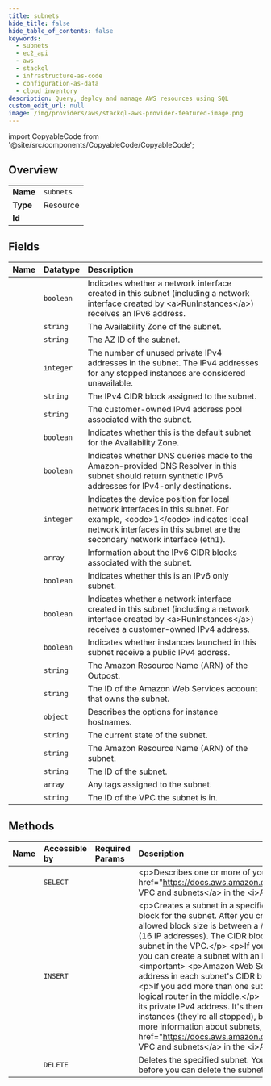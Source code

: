 ```yaml
---
title: subnets
hide_title: false
hide_table_of_contents: false
keywords:
  - subnets
  - ec2_api
  - aws    
  - stackql
  - infrastructure-as-code
  - configuration-as-data
  - cloud inventory
description: Query, deploy and manage AWS resources using SQL
custom_edit_url: null
image: /img/providers/aws/stackql-aws-provider-featured-image.png
---
```


import CopyableCode from '@site/src/components/CopyableCode/CopyableCode';




## Overview
<table><tbody>
<tr><td><b>Name</b></td><td><code>subnets</code></td></tr>
<tr><td><b>Type</b></td><td>Resource</td></tr>
<tr><td><b>Id</b></td><td><CopyableCode code="aws.ec2_api.subnets" /></td></tr>
</tbody></table>

## Fields
| Name | Datatype | Description |
|:-----|:---------|:------------|
| <CopyableCode code="assignIpv6AddressOnCreation" /> | `boolean` | Indicates whether a network interface created in this subnet (including a network interface created by &lt;a&gt;RunInstances&lt;/a&gt;) receives an IPv6 address. |
| <CopyableCode code="availabilityZone" /> | `string` | The Availability Zone of the subnet. |
| <CopyableCode code="availabilityZoneId" /> | `string` | The AZ ID of the subnet. |
| <CopyableCode code="availableIpAddressCount" /> | `integer` | The number of unused private IPv4 addresses in the subnet. The IPv4 addresses for any stopped instances are considered unavailable. |
| <CopyableCode code="cidrBlock" /> | `string` | The IPv4 CIDR block assigned to the subnet. |
| <CopyableCode code="customerOwnedIpv4Pool" /> | `string` | The customer-owned IPv4 address pool associated with the subnet. |
| <CopyableCode code="defaultForAz" /> | `boolean` | Indicates whether this is the default subnet for the Availability Zone. |
| <CopyableCode code="enableDns64" /> | `boolean` | Indicates whether DNS queries made to the Amazon-provided DNS Resolver in this subnet should return synthetic IPv6 addresses for IPv4-only destinations. |
| <CopyableCode code="enableLniAtDeviceIndex" /> | `integer` |  Indicates the device position for local network interfaces in this subnet. For example, &lt;code&gt;1&lt;/code&gt; indicates local network interfaces in this subnet are the secondary network interface (eth1).  |
| <CopyableCode code="ipv6CidrBlockAssociationSet" /> | `array` | Information about the IPv6 CIDR blocks associated with the subnet. |
| <CopyableCode code="ipv6Native" /> | `boolean` | Indicates whether this is an IPv6 only subnet. |
| <CopyableCode code="mapCustomerOwnedIpOnLaunch" /> | `boolean` | Indicates whether a network interface created in this subnet (including a network interface created by &lt;a&gt;RunInstances&lt;/a&gt;) receives a customer-owned IPv4 address. |
| <CopyableCode code="mapPublicIpOnLaunch" /> | `boolean` | Indicates whether instances launched in this subnet receive a public IPv4 address. |
| <CopyableCode code="outpostArn" /> | `string` | The Amazon Resource Name (ARN) of the Outpost. |
| <CopyableCode code="ownerId" /> | `string` | The ID of the Amazon Web Services account that owns the subnet. |
| <CopyableCode code="privateDnsNameOptionsOnLaunch" /> | `object` | Describes the options for instance hostnames. |
| <CopyableCode code="state" /> | `string` | The current state of the subnet. |
| <CopyableCode code="subnetArn" /> | `string` | The Amazon Resource Name (ARN) of the subnet. |
| <CopyableCode code="subnetId" /> | `string` | The ID of the subnet. |
| <CopyableCode code="tagSet" /> | `array` | Any tags assigned to the subnet. |
| <CopyableCode code="vpcId" /> | `string` | The ID of the VPC the subnet is in. |
## Methods
| Name | Accessible by | Required Params | Description |
|:-----|:--------------|:----------------|:------------|
| <CopyableCode code="subnets_Describe" /> | `SELECT` | <CopyableCode code="region" /> | &lt;p&gt;Describes one or more of your subnets.&lt;/p&gt; &lt;p&gt;For more information, see &lt;a href="https://docs.aws.amazon.com/vpc/latest/userguide/VPC_Subnets.html"&gt;Your VPC and subnets&lt;/a&gt; in the &lt;i&gt;Amazon Virtual Private Cloud User Guide&lt;/i&gt;.&lt;/p&gt; |
| <CopyableCode code="subnet_Create" /> | `INSERT` | <CopyableCode code="VpcId, region" /> | &lt;p&gt;Creates a subnet in a specified VPC.&lt;/p&gt; &lt;p&gt;You must specify an IPv4 CIDR block for the subnet. After you create a subnet, you can't change its CIDR block. The allowed block size is between a /16 netmask (65,536 IP addresses) and /28 netmask (16 IP addresses). The CIDR block must not overlap with the CIDR block of an existing subnet in the VPC.&lt;/p&gt; &lt;p&gt;If you've associated an IPv6 CIDR block with your VPC, you can create a subnet with an IPv6 CIDR block that uses a /64 prefix length. &lt;/p&gt; &lt;important&gt; &lt;p&gt;Amazon Web Services reserves both the first four and the last IPv4 address in each subnet's CIDR block. They're not available for use.&lt;/p&gt; &lt;/important&gt; &lt;p&gt;If you add more than one subnet to a VPC, they're set up in a star topology with a logical router in the middle.&lt;/p&gt; &lt;p&gt;When you stop an instance in a subnet, it retains its private IPv4 address. It's therefore possible to have a subnet with no running instances (they're all stopped), but no remaining IP addresses available.&lt;/p&gt; &lt;p&gt;For more information about subnets, see &lt;a href="https://docs.aws.amazon.com/vpc/latest/userguide/VPC_Subnets.html"&gt;Your VPC and subnets&lt;/a&gt; in the &lt;i&gt;Amazon Virtual Private Cloud User Guide&lt;/i&gt;.&lt;/p&gt; |
| <CopyableCode code="subnet_Delete" /> | `DELETE` | <CopyableCode code="SubnetId, region" /> | Deletes the specified subnet. You must terminate all running instances in the subnet before you can delete the subnet. |
